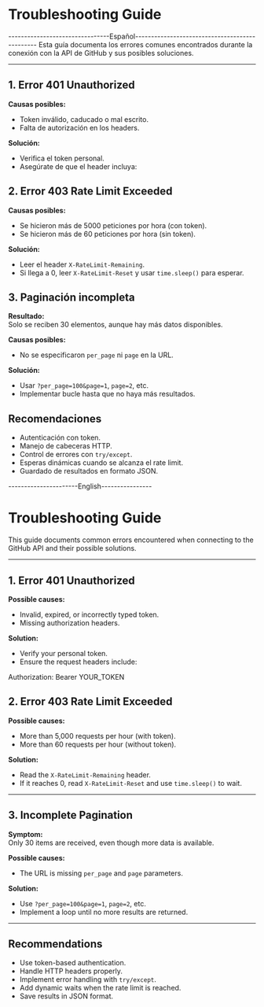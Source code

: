 # Troubleshooting Guide
--------------------------------Español-----------------------------------------------
Esta guía documenta los errores comunes encontrados durante la conexión con la API de GitHub y sus posibles soluciones.

---

## 1. Error 401 Unauthorized

**Causas posibles:**
- Token inválido, caducado o mal escrito.
- Falta de autorización en los headers.

**Solución:**
- Verifica el token personal.
- Asegúrate de que el header incluya:

## 2. Error 403 Rate Limit Exceeded

**Causas posibles:**
- Se hicieron más de 5000 peticiones por hora (con token).
- Se hicieron más de 60 peticiones por hora (sin token).

**Solución:**
- Leer el header `X-RateLimit-Remaining`.
- Si llega a 0, leer `X-RateLimit-Reset` y usar `time.sleep()` para esperar.

## 3. Paginación incompleta

**Resultado:**  
Solo se reciben 30 elementos, aunque hay más datos disponibles.

**Causas posibles:**
- No se especificaron `per_page` ni `page` en la URL.

**Solución:**
- Usar `?per_page=100&page=1`, `page=2`, etc.
- Implementar bucle hasta que no haya más resultados.

## Recomendaciones

- Autenticación con token.
- Manejo de cabeceras HTTP.
- Control de errores con `try/except`.
- Esperas dinámicas cuando se alcanza el rate limit.
- Guardado de resultados en formato JSON.

----------------------English----------------

# Troubleshooting Guide

This guide documents common errors encountered when connecting to the GitHub API and their possible solutions.

---

## 1. Error 401 Unauthorized

**Possible causes:**
- Invalid, expired, or incorrectly typed token.
- Missing authorization headers.

**Solution:**
- Verify your personal token.
- Ensure the request headers include:

Authorization: Bearer YOUR_TOKEN

## 2. Error 403 Rate Limit Exceeded

**Possible causes:**
- More than 5,000 requests per hour (with token).
- More than 60 requests per hour (without token).

**Solution:**
- Read the `X-RateLimit-Remaining` header.
- If it reaches 0, read `X-RateLimit-Reset` and use `time.sleep()` to wait.

---

## 3. Incomplete Pagination

**Symptom:**  
Only 30 items are received, even though more data is available.

**Possible causes:**
- The URL is missing `per_page` and `page` parameters.

**Solution:**
- Use `?per_page=100&page=1`, `page=2`, etc.
- Implement a loop until no more results are returned.

---

## Recommendations

- Use token-based authentication.
- Handle HTTP headers properly.
- Implement error handling with `try/except`.
- Add dynamic waits when the rate limit is reached.
- Save results in JSON format.
